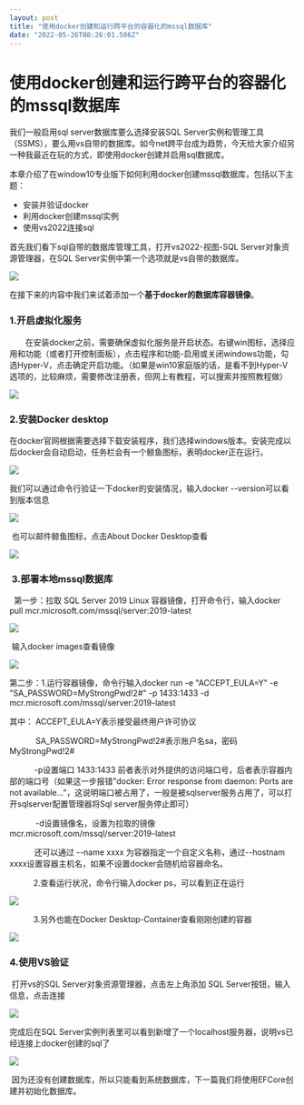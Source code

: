 ```yaml
---
layout: post
title: "使用docker创建和运行跨平台的容器化的mssql数据库"
date: "2022-05-26T08:26:01.506Z"
---
```

使用docker创建和运行跨平台的容器化的mssql数据库
=============================

我们一般启用sql server数据库要么选择安装SQL Server实例和管理工具（SSMS），要么用vs自带的数据库。如今net跨平台成为趋势，今天给大家介绍另一种我最近在玩的方式，即使用docker创建并启用sql数据库。

本章介绍了在window10专业版下如何利用docker创建mssql数据库，包括以下主题：

*   安装并验证docker
*   利用docker创建mssql实例
*   使用vs2022连接sql

首先我们看下sql自带的数据库管理工具，打开vs2022-视图-SQL Server对象资源管理器，在SQL Server实例中第一个选项就是vs自带的数据库。

![](https://img2022.cnblogs.com/blog/2281532/202205/2281532-20220525102914351-154916042.png)

在接下来的内容中我们来试着添加一个**基于docker的数据库容器镜像**。

### 1.开启虚拟化服务

　　在安装docker之前，需要确保虚拟化服务是开启状态。右键win图标，选择应用和功能（或者打开控制面板），点击程序和功能-启用或关闭windows功能，勾选Hyper-V，点击确定开启功能。（如果是win10家庭版的话，是看不到Hyper-V选项的，比较麻烦，需要修改注册表，但网上有教程，可以搜索并按照教程做）

![](https://img2022.cnblogs.com/blog/2281532/202205/2281532-20220525105140436-1308426411.png)

### 2.安装Docker desktop

在docker官网根据需要选择下载安装程序，我们选择windows版本。安装完成以后docker会自动启动，任务栏会有一个鲸鱼图标，表明docker正在运行。

![](https://img2022.cnblogs.com/blog/2281532/202205/2281532-20220525110004417-1926951468.png)

我们可以通过命令行验证一下docker的安装情况，输入docker --version可以看到版本信息

![](https://img2022.cnblogs.com/blog/2281532/202205/2281532-20220525110244883-1313043013.png)

 也可以邮件鲸鱼图标，点击About Docker Desktop查看

![](https://img2022.cnblogs.com/blog/2281532/202205/2281532-20220525110353043-2134905481.png)

###  3.部署本地mssql数据库 

  第一步：拉取 SQL Server 2019 Linux 容器镜像，打开命令行，输入docker pull mcr.microsoft.com/mssql/server:2019-latest

![](https://img2022.cnblogs.com/blog/2281532/202205/2281532-20220525110817292-1935592792.png)

 输入docker images查看镜像

![](https://img2022.cnblogs.com/blog/2281532/202205/2281532-20220525111056462-1679777112.png)

第二步：1.运行容器镜像，命令行输入docker run -e "ACCEPT\_EULA=Y" -e "SA\_PASSWORD=MyStrongPwd!2#" -p 1433:1433 -d mcr.microsoft.com/mssql/server:2019-latest

其中： ACCEPT\_EULA=Y表示接受最终用户许可协议

　　　 SA\_PASSWORD=MyStrongPwd!2#表示账户名sa，密码MyStrongPwd!2#

　　    -p设置端口 1433:1433 前者表示对外提供的访问端口号，后者表示容器内部的端口号（如果这一步报错"docker: Error response from daemon: Ports are not available..."，这说明端口被占用了，一般是被sqlserver服务占用了，可以打开sqlserver配置管理器将Sql server服务停止即可）

　　　 -d设置镜像名，设置为拉取的镜像mcr.microsoft.com/mssql/server:2019-latest

　　    还可以通过 --name xxxx 为容器指定一个自定义名称，通过--hostnam xxxx设置容器主机名，如果不设置docker会随机给容器命名。

　　　2.查看运行状况，命令行输入docker ps，可以看到正在运行

![](https://img2022.cnblogs.com/blog/2281532/202205/2281532-20220525145046927-819294981.png)

　　　3.另外也能在Docker Desktop-Container查看刚刚创建的容器

![](https://img2022.cnblogs.com/blog/2281532/202205/2281532-20220525144958972-500228301.png)

### 4.使用VS验证

 打开vs的SQL Server对象资源管理器，点击左上角添加 SQL Server按钮，输入信息，点击连接

![](https://img2022.cnblogs.com/blog/2281532/202205/2281532-20220525114413602-1839121205.png)

完成后在SQL Server实例列表里可以看到新增了一个localhost服务器，说明vs已经连接上docker创建的sql了

![](https://img2022.cnblogs.com/blog/2281532/202205/2281532-20220525141923418-1365685550.png)

 因为还没有创建数据库，所以只能看到系统数据库，下一篇我们将使用EFCore创建并初始化数据库。